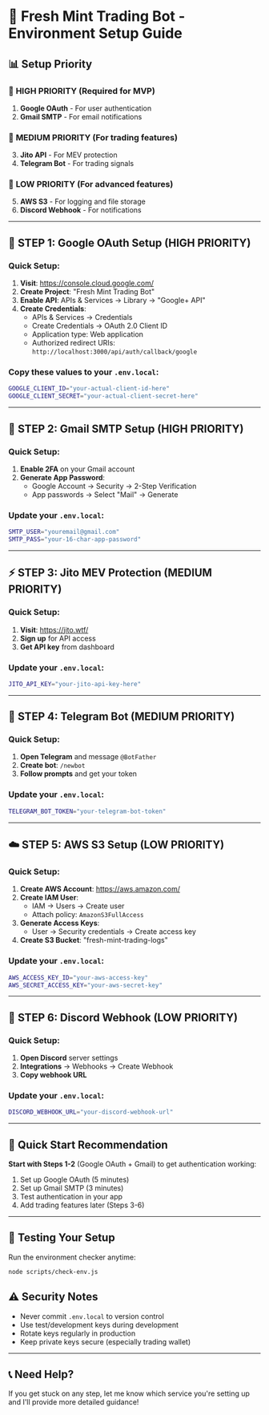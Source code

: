 # 🔐 Fresh Mint Trading Bot - Environment Setup Guide

## 📊 Setup Priority

### 🚨 **HIGH PRIORITY** (Required for MVP)
1. **Google OAuth** - For user authentication
2. **Gmail SMTP** - For email notifications

### 🔶 **MEDIUM PRIORITY** (For trading features)
3. **Jito API** - For MEV protection
4. **Telegram Bot** - For trading signals

### 🔵 **LOW PRIORITY** (For advanced features)
5. **AWS S3** - For logging and file storage
6. **Discord Webhook** - For notifications

---

## 🚀 **STEP 1: Google OAuth Setup** (HIGH PRIORITY)

### Quick Setup:
1. **Visit**: https://console.cloud.google.com/
2. **Create Project**: "Fresh Mint Trading Bot"
3. **Enable API**: APIs & Services → Library → "Google+ API"
4. **Create Credentials**:
   - APIs & Services → Credentials
   - Create Credentials → OAuth 2.0 Client ID
   - Application type: Web application
   - Authorized redirect URIs: `http://localhost:3000/api/auth/callback/google`

### Copy these values to your `.env.local`:
```bash
GOOGLE_CLIENT_ID="your-actual-client-id-here"
GOOGLE_CLIENT_SECRET="your-actual-client-secret-here"
```

---

## 📧 **STEP 2: Gmail SMTP Setup** (HIGH PRIORITY)

### Quick Setup:
1. **Enable 2FA** on your Gmail account
2. **Generate App Password**:
   - Google Account → Security → 2-Step Verification
   - App passwords → Select "Mail" → Generate

### Update your `.env.local`:
```bash
SMTP_USER="youremail@gmail.com"
SMTP_PASS="your-16-char-app-password"
```

---

## ⚡ **STEP 3: Jito MEV Protection** (MEDIUM PRIORITY)

### Quick Setup:
1. **Visit**: https://jito.wtf/
2. **Sign up** for API access
3. **Get API key** from dashboard

### Update your `.env.local`:
```bash
JITO_API_KEY="your-jito-api-key-here"
```

---

## 🤖 **STEP 4: Telegram Bot** (MEDIUM PRIORITY)

### Quick Setup:
1. **Open Telegram** and message `@BotFather`
2. **Create bot**: `/newbot`
3. **Follow prompts** and get your token

### Update your `.env.local`:
```bash
TELEGRAM_BOT_TOKEN="your-telegram-bot-token"
```

---

## ☁️ **STEP 5: AWS S3 Setup** (LOW PRIORITY)

### Quick Setup:
1. **Create AWS Account**: https://aws.amazon.com/
2. **Create IAM User**:
   - IAM → Users → Create user
   - Attach policy: `AmazonS3FullAccess`
3. **Generate Access Keys**:
   - User → Security credentials → Create access key
4. **Create S3 Bucket**: "fresh-mint-trading-logs"

### Update your `.env.local`:
```bash
AWS_ACCESS_KEY_ID="your-aws-access-key"
AWS_SECRET_ACCESS_KEY="your-aws-secret-key"
```

---

## 💬 **STEP 6: Discord Webhook** (LOW PRIORITY)

### Quick Setup:
1. **Open Discord** server settings
2. **Integrations** → Webhooks → Create Webhook
3. **Copy webhook URL**

### Update your `.env.local`:
```bash
DISCORD_WEBHOOK_URL="your-discord-webhook-url"
```

---

## 🎯 **Quick Start Recommendation**

**Start with Steps 1-2** (Google OAuth + Gmail) to get authentication working:

1. Set up Google OAuth (5 minutes)
2. Set up Gmail SMTP (3 minutes)
3. Test authentication in your app
4. Add trading features later (Steps 3-6)

---

## 🔧 **Testing Your Setup**

Run the environment checker anytime:
```bash
node scripts/check-env.js
```

## ⚠️ **Security Notes**

- Never commit `.env.local` to version control
- Use test/development keys during development
- Rotate keys regularly in production
- Keep private keys secure (especially trading wallet)

---

## 📞 **Need Help?**

If you get stuck on any step, let me know which service you're setting up and I'll provide more detailed guidance!
